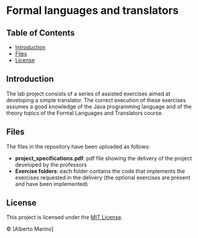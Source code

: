 # Formal languages and translators

## Table of Contents

- [Introduction](#introduction)
- [Files](#files)
- [License](#license)

## Introduction

The lab project consists of a series of assisted exercises aimed at developing a simple translator. The correct execution of these exercises assumes a good knowledge of the Java programming language and of the theory topics of the Formal Languages and Translators course.

## Files

The files in the repository have been uploaded as follows:
* **project_specifications.pdf**: pdf file showing the delivery of the project developed by the professors
* **Exercise folders**: each folder contains the code that implements the exercises requested in the delivery (the optional exercises are present and have been implemented)

## License

This project is licensed under the [MIT License](https://github.com/albertoomarino/formal-languages-and-translators/blob/main/LICENSE).

© [Alberto Marino]
